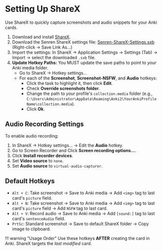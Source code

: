 # Setting Up ShareX

Use ShareX to quickly capture screenshots and audio snippets for your Anki cards.

1.  Download and install [ShareX](https://getsharex.com/).
2.  Download the Senren ShareX settings file: [Senren-ShareX-Settings.sxb](https://raw.githubusercontent.com/BrenoAqua/Senren/main/ShareX/Senren-ShareX-Settings.sxb) (Right-click -> Save Link As...)
3.  Import the settings: In ShareX -> Application Settings -> Settings (Tab) -> Import -> select the downloaded `.sxb` file.
4.  **Update Hotkey Paths:** You MUST update the save paths to point to *your* Anki media folder.
    *   Go to ShareX -> Hotkey settings...
    *   For each of the **Screenshot**, **Screenshot-NSFW**, and **Audio** hotkeys:
        *   Click the task to highlight it, then click **Edit**.
        *   Check **Override screenshots folder**.
        *   Change the path to *your* profile's `collection.media` folder (e.g., `C:\Users\Administrator\AppData\Roaming\Anki2\YourAnkiProfileName\collection.media`).
        *   Click **Ok**.

## Audio Recording Settings

To enable audio recording:

1.  In ShareX -> Hotkey settings... -> Edit the **Audio** hotkey.
2.  Go to Screen Recorder and Click **Screen recording options...**.
3.  Click **Install recorder devices**.
4.  Set **Video source** to `none`.
5.  Set **Audio source** to `virtual-audio-capturer`.

## Default Hotkeys

*   `Alt + C`: Take screenshot -> Save to Anki media -> Add `<img>` tag to last card's `picture` field.
*   `Alt + N`: Take screenshot -> Save to Anki media -> Add `<img>` tag to last card's `picture` field -> Add `NSFW` tag to last card.
*   `Alt + V`: Record audio -> Save to Anki media -> Add `[sound:]` tag to last card's `sentenceAudio` field.
*   `PrtSc`: Standard screenshot -> Save to default ShareX folder -> Copy image to clipboard.

!!! warning "Usage Order"
    Use these hotkeys **AFTER** creating the card in Anki. ShareX targets the *last modified* card.